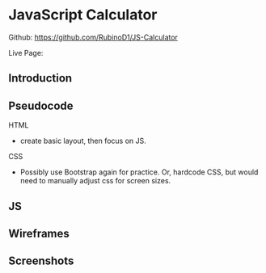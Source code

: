 # JavaScript Calculator

Github: https://github.com/RubinoD1/JS-Calculator

Live Page: 

## Introduction



## Pseudocode 

HTML 
- create basic layout, then focus on JS. 

CSS 
- Possibly use Bootstrap again for practice. Or, hardcode CSS, but would need to manually adjust css for screen sizes.

JS
- 


## Wireframes 


## Screenshots